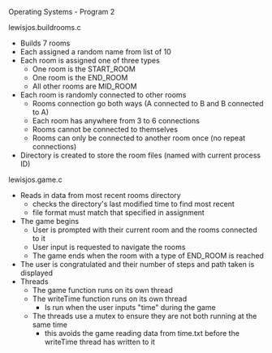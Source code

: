 Operating Systems - Program 2

lewisjos.buildrooms.c
   - Builds 7 rooms
   - Each assigned a random name from list of 10
   - Each room is assigned one of three types
      - One room is the START_ROOM
      - One room is the END_ROOM
      - All other rooms are MID_ROOM
   - Each room is randomly connected to other rooms
      - Rooms connection go both ways (A connected to B and B connected to A)
      - Each room has anywhere from 3 to 6 connections
      - Rooms cannot be connected to themselves
      - Rooms can only be connected to another room once (no repeat connections)
   - Directory is created to store the room files (named with current process ID)

lewisjos.game.c
   - Reads in data from most recent rooms directory
      - checks the directory's last modified time to find most recent
      - file format must match that specified in assignment
   - The game begins
      - User is prompted with their current room and the rooms connected to it
      - User input is requested to navigate the rooms
      - The game ends when the room with a type of END_ROOM is reached
   - The user is congratulated and their number of steps and path taken is displayed
   - Threads
      - The game function runs on its own thread
      - The writeTime function runs on its own thread
         - Is run when the user inputs "time" during the game
      - The threads use a mutex to ensure they are not both running at the same time
         - this avoids the game reading data from time.txt before the writeTime thread has written to it
